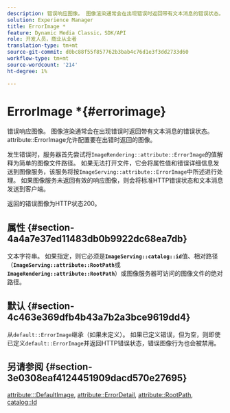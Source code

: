 ```yaml
---
description: 错误响应图像。 图像渲染通常会在出现错误时返回带有文本消息的错误状态。 attribute ErrorImage允许配置要在出错时返回的图像。
solution: Experience Manager
title: ErrorImage *
feature: Dynamic Media Classic，SDK/API
role: 开发人员，商业从业者
translation-type: tm+mt
source-git-commit: d0bc88f55f857762b3bab4c76d1e3f3dd2733d60
workflow-type: tm+mt
source-wordcount: '214'
ht-degree: 1%

---
```



# ErrorImage *{#errorimage}

错误响应图像。 图像渲染通常会在出现错误时返回带有文本消息的错误状态。 attribute::ErrorImage允许配置要在出错时返回的图像。

发生错误时，服务器首先尝试将`ImageRendering::attribute::ErrorImage`的值解释为简单的图像文件路径。 如果无法打开文件，它会将属性值和错误详细信息发送到图像服务，该服务将按`ImageServing::attribute::ErrorImage`中所述进行处理。 如果图像服务未返回有效的响应图像，则会将标准HTTP错误状态和文本消息发送到客户端。

返回的错误图像为HTTP状态200。

## 属性 {#section-4a4a7e37ed11483db0b9922dc68ea7db}

文本字符串。 如果指定，则它必须是&#x200B;**`ImageServing::catalog::id`**&#x200B;值、相对路径（**`ImageServing::attribute::RootPath`**&#x200B;或&#x200B;**`ImageRendering::attribute::RootPath`**）或图像服务器可访问的图像文件的绝对路径。

## 默认 {#section-4c463e369dfb4b43a7b2a3bce9619dd4}

从`default::ErrorImage`继承（如果未定义）。 如果已定义错误，但为空，则即使已定义`default::ErrorImage`并返回HTTP错误状态，错误图像行为也会被禁用。

## 另请参阅 {#section-3e0308eaf4124451909dacd570e27695}

[attribute:::DefaultImage](../../../../../ir-api/material-cat/image-rendering-api-ref/c-ir-material-catalog/c-ir-attributes-reference/r-ir-defaultpix.md#reference-102c98f9b5d24d2aaaeb756653fb0e6f),  [attribute::ErrorDetail](../../../../../ir-api/material-cat/image-rendering-api-ref/c-ir-material-catalog/c-ir-attributes-reference/r-ir-errordetail.md#reference-123b56eed6cf49cea6e0490672b7c53b),  [attribute::RootPath](../../../../../ir-api/material-cat/image-rendering-api-ref/c-ir-material-catalog/c-ir-attributes-reference/r-ir-rootpath.md#reference-a4d7c96b62e14fcbad1740c702f160f3),  [catalog::Id](../../../../../ir-api/material-cat/image-rendering-api-ref/c-ir-material-catalog/c-ir-material-data-reference/r-ir-id.md#reference-cba2a53a952e403fb57a4e8569f9cf85)

